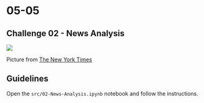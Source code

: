 # 05-05

## Challenge 02 - News Analysis

![](https://static01.nyt.com/newsgraphics/images/icons/defaultPromoCrop.png)

Picture from [The New York Times](www.nytimes.com)

## Guidelines

Open the `src/02-News-Analysis.ipynb` notebook and follow the instructions.
